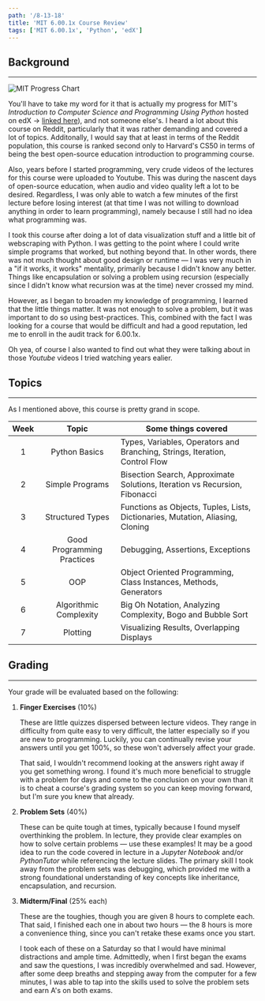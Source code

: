```yaml
---
path: '/8-13-18'
title: 'MIT 6.00.1x Course Review'
tags: ['MIT 6.00.1x', 'Python', 'edX']
---
```


## Background
---
![MIT Progress Chart](https://i.imgur.com/InlXNhc.png)

You'll have to take my word for it that is actually my progress for MIT's *Introduction to Computer Science and Programming Using Python* hosted on edX &rarr; [linked here](https://courses.edx.org/courses/course-v1:MITx+6.00.1x_7+3T2015/course/)), and not someone else's. I heard a lot about this course on Reddit, particularly that it was rather demanding and covered a lot of topics. Additonally, I would say that at least in terms of the Reddit population, this course is ranked second only to Harvard's CS50 in terms of being the best open-source education introduction to programming course. 

Also, years before I started programming, very crude videos of the lectures for this course were uploaded to Youtube. This was during the nascent days of open-source education, when audio and video quality left a lot to be desired. Regardless, I was only able to watch a few minutes of the first lecture before losing interest (at that time I was not willing to download anything in order to learn programming), namely because I still had no idea what programming was.

I took this course after doing a lot of data visualization stuff and a little bit of webscraping with Python. I was getting to the point where I could write simple programs that worked, but nothing beyond that. In other words, there was not much thought about good design or runtime &mdash; I was very much in a "if it works, it works" mentality, primarily because I didn't know any better. Things like encapsulation or solving a problem using recursion (especially since I didn't know what recursion was at the time) never crossed my mind.

However, as I began to broaden my knowledge of programming, I learned that the little things matter. It was not enough to solve a problem, but it was important to do so using best-practices. This, combined with the fact I was looking for a course that would be difficult and had a good reputation, led me to enroll in the audit track for 6.00.1x. 

Oh yea, of course I also wanted to find out what they were talking about in those *Youtube* videos I tried watching years ealier.

## Topics
---

As I mentioned above, this course is pretty grand in scope. 


| Week |            Topic           | Some things covered                                                            |
|:----:|:--------------------------:|--------------------------------------------------------------------------------|
|   1  |        Python Basics       | Types, Variables, Operators and Branching, Strings, Iteration, Control Flow    |
|   2  |       Simple Programs      | Bisection Search, Approximate Solutions, Iteration vs Recursion, Fibonacci     |
|   3  |      Structured Types      | Functions as Objects, Tuples, Lists, Dictionaries, Mutation, Aliasing, Cloning |
|   4  | Good Programming Practices | Debugging, Assertions, Exceptions                                              |
|   5  |             OOP            | Object Oriented Programming, Class Instances, Methods, Generators              |
|   6  |   Algorithmic Complexity   | Big Oh Notation, Analyzing Complexity, Bogo and Bubble Sort                    |
|   7  |          Plotting          | Visualizing Results, Overlapping Displays                                      |                                     |


## Grading
---

Your grade will be evaluated based on the following:

1. **Finger Exercises** (10%)
  
   These are little quizzes dispersed between lecture videos. They range in difficulty from quite easy to very difficult, the latter especially so if you are new to programming. Luckily,
   you can continually revise your answers until you get 100%, so these won't adversely affect your grade.
   
   That said, I wouldn't recommend looking at the answers right away if you get something wrong. I found it's much more beneficial to struggle with a problem for days and come to the conclusion on your own than it is to cheat a course's grading
   system so you can keep moving forward, but I'm sure you knew that already.

2. **Problem Sets** (40%)

   These can be quite tough at times, typically because I found myself overthinking the problem. In lecture, they provide clear examples on how to solve certain problems &mdash; use these examples! It may be a good idea to run the code covered in lecture in a *Jupyter Notebook* and/or *PythonTutor* while referencing the lecture slides. The primary skill I took away from the problem sets was debugging, which provided me with a strong foundational understanding of key concepts like inheritance, encapsulation, and recursion.
   
   

3. **Midterm/Final** (25% each)
   
   These are the toughies, though you are given 8 hours to complete each. That said, I finished each one in about two hours &mdash; the 8 hours is more a convenience thing, since you can't retake these exams once you start.

   I took each of these on a Saturday so that I would have minimal distractions and ample time. Admittedly, when I first began the exams and saw the questions, I was incredibly overwhelmed and sad. However, after some deep breaths and stepping away from the computer for a few minutes, I was able to tap into the skills used to solve the problem sets and earn A's on both exams.





